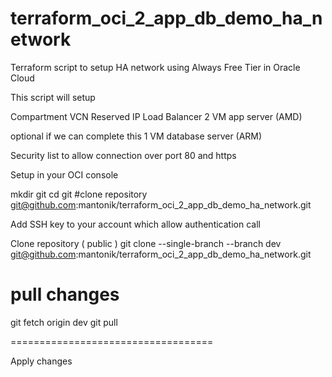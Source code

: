 # terraform_oci_2_app_db_demo_ha_network
Terraform script to setup HA network using Always Free Tier in Oracle Cloud

This script will setup 

Compartment 
VCN
Reserved IP 
Load Balancer 
2 VM app server (AMD)

optional if we can complete this
1 VM database server (ARM)

Security list to allow connection over port 80 and https

Setup in your OCI console

mkdir git
cd git 
#clone repository
git@github.com:mantonik/terraform_oci_2_app_db_demo_ha_network.git

Add SSH key to your account which allow authentication call 

Clone repository ( public )
git clone --single-branch --branch dev  git@github.com:mantonik/terraform_oci_2_app_db_demo_ha_network.git

# pull changes 


git fetch origin dev
git pull

===================================

Apply changes 